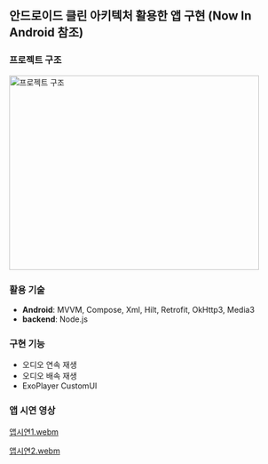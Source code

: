 ## 안드로이드 클린 아키텍처 활용한 앱 구현 (Now In Android 참조)

### 프로젝트 구조
<img width="450" height="350" alt="프로젝트 구조" src="https://github.com/user-attachments/assets/dfd5dbab-8199-4a6c-8636-3593f3536e29" />

### 활용 기술
* **Android**: MVVM, Compose, Xml, Hilt, Retrofit, OkHttp3, Media3
* **backend**: Node.js

### 구현 기능
* 오디오 연속 재생
* 오디오 배속 재생
* ExoPlayer CustomUI

### 앱 시연 영상

[앱시연1.webm](https://github.com/user-attachments/assets/8b4dd8b8-0849-463a-a4e1-bacbf60a6d6c)


[앱시연2.webm](https://github.com/user-attachments/assets/2a7a901d-61b1-4f0e-bab6-4fda3531e8d1)


